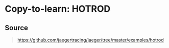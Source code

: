 # Copy-to-learn: HOTROD

## Source
> https://github.com/jaegertracing/jaeger/tree/master/examples/hotrod


